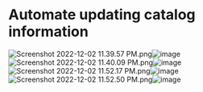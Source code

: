 <h1>Automate updating catalog information</h1>


<img src="blob:chrome-untrusted://media-app/96f8260e-4f4e-4f9a-8285-789042a6158b" alt="Screenshot 2022-12-02 11.39.57 PM.png"/>![image](https://user-images.githubusercontent.com/47179662/205428474-6f003983-5fb4-48b9-b192-57cafebbd481.png)
<img src="blob:chrome-untrusted://media-app/a39bf9c8-0590-4dbb-b1ac-93a87d1f5a35" alt="Screenshot 2022-12-02 11.40.09 PM.png"/>![image](https://user-images.githubusercontent.com/47179662/205428479-5a8eff35-3ee2-4819-862c-08b4cda6d40d.png)
<img src="blob:chrome-untrusted://media-app/96963630-53bc-4460-b6ce-2b0c50a69a55" alt="Screenshot 2022-12-02 11.52.17 PM.png"/>![image](https://user-images.githubusercontent.com/47179662/205428485-18095880-2526-45b5-9d81-4639d4f7475a.png)
<img src="blob:chrome-untrusted://media-app/729e5257-3d1d-417a-a24b-d0fde4e40308" alt="Screenshot 2022-12-02 11.52.50 PM.png"/>![image](https://user-images.githubusercontent.com/47179662/205428491-ef9f57b8-6c56-46ed-9335-76343a20a81a.png)

